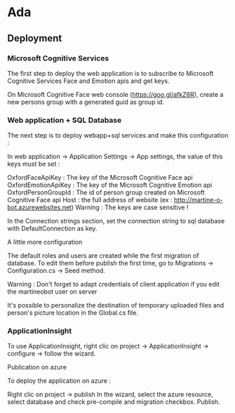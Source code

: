 # Ada

## Deployment
### Microsoft Cognitive Services

The first step to deploy the web application is to subscribe to Microsoft Cognitive Services Face and Emotion apis and get keys.

On Microsoft Cognitive Face web console (https://goo.gl/afkZ6R), create a new persons group with a generated guid as group id.

### Web application + SQL Database

The next step is to deploy webapp+sql services and make this configuration :

In web application → Application Settings → App settings, the value of this keys must be set :

OxfordFaceApiKey : The key of the Microsoft Cognitive Face api
OxfordEmotionApiKey : The key of the Microsoft Cognitive Emotion api
OxfordPersonGroupId : The id of person group created on Microsoft Cognitive Face api
Host : the full address of website (ex : http://martine-o-bot.azurewebsites.net)
Warning : The keys are case sensitive !

In the Connection strings section, set the connection string to sql database with DefaultConnection as key.

A little more configuration

The default roles and users are created while the first migration of database. To edit them before publish the first time, go to Migrations → Configuration.cs → Seed method.

Warning : Don't forget to adapt credentials of client application if you edit the martineobot user on server

It's possible to personalize the destination of temporary uploaded files and person's picture location in the Global.cs file.

### ApplicationInsight

To use ApplicationInsight, right clic on project → ApplicationInsight → configure → follow the wizard.

Publication on azure

To deploy the application on azure :

Right clic on project → publish
In the wizard, select the azure resource, select database and check pre-compile and migration checkbox.
Publish.
